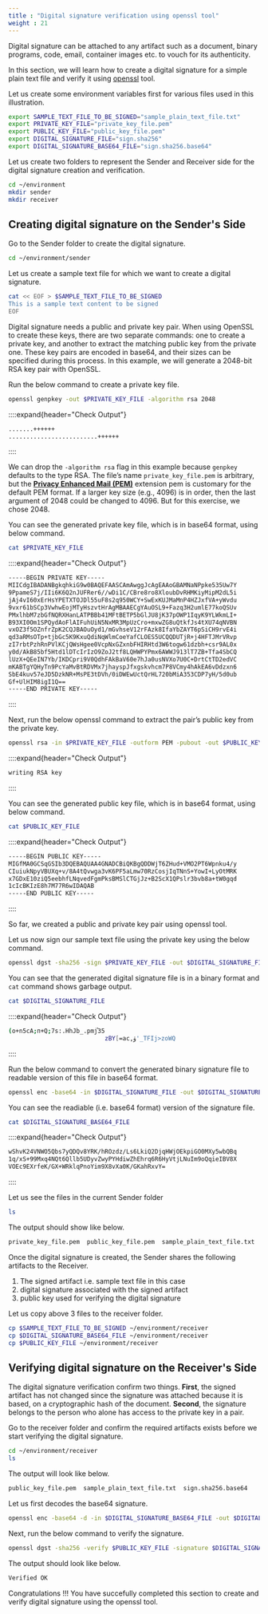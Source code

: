 ```yaml
---
title : "Digital signature verification using openssl tool"
weight : 21
---
```


Digital signature can be attached to any artifact such as a document, binary programs, code, email, container images etc. to vouch for its authenticity.

In this section, we will learn how to create a digital signature for a simple plain text file and verify it using [openssl](https://www.openssl.org/) tool. 

Let us create some environment variables first for various files used in this illustration.

```bash
export SAMPLE_TEXT_FILE_TO_BE_SIGNED="sample_plain_text_file.txt"
export PRIVATE_KEY_FILE="private_key_file.pem"
export PUBLIC_KEY_FILE="public_key_file.pem"
export DIGITAL_SIGNATURE_FILE="sign.sha256"
export DIGITAL_SIGNATURE_BASE64_FILE="sign.sha256.base64"
```

Let us create two folders to represent the Sender and Receiver side for the digital signature creation and verification.

```bash
cd ~/environment
mkdir sender
mkdir receiver
```

## Creating digital signature on the Sender's Side

Go to the Sender folder to create the digital signature.

```bash
cd ~/environment/sender
```
Let us create a sample text file for which we want to create a digital signature.

```bash
cat << EOF > $SAMPLE_TEXT_FILE_TO_BE_SIGNED
This is a sample text content to be signed
EOF
```

Digital signature needs a public and private key pair. When using OpenSSL to create these keys, there are two separate commands: one to create a private key, and another to extract the matching public key from the private one. These key pairs are encoded in base64, and their sizes can be specified during this process. In this example, we will generate a 2048-bit RSA key pair with OpenSSL.

Run the below command to create a private key file.

```bash
openssl genpkey -out $PRIVATE_KEY_FILE -algorithm rsa 2048
```

::::expand{header="Check Output"}
```bash
.......++++++
.........................++++++
```
::::

We can drop the `-algorithm rsa` flag in this example because `genpkey` defaults to the type RSA. The file’s name `private_key_file.pem` is arbitrary, but the [**Privacy Enhanced Mail (PEM)**](https://en.wikipedia.org/wiki/Privacy-Enhanced_Mail) extension pem is customary for the default PEM format. If a larger key size (e.g., 4096) is in order, then the last argument of 2048 could be changed to 4096. But for this exercise, we chose 2048.


You can see the generated private key file, which is in base64 format, using below command.

```bash
cat $PRIVATE_KEY_FILE
```

::::expand{header="Check Output"}
```bash
-----BEGIN PRIVATE KEY-----
MIICdgIBADANBgkqhkiG9w0BAQEFAASCAmAwggJcAgEAAoGBAMNaNPpke535Uw7Y
9PpameS7j/IIi6K6Q2nJUFRer6//wDi1C/CBre8ro8XloubDvRHMKiyMipM2dL5i
jAj4vI60xErHsYPETXTOJDl55uF8s2q950WCY+SwExKUJMaMnP4HZJxfVA+yWvdu
9vxr61bSCp3VwhwEojMTyHszvtHrAgMBAAECgYAuOSL9+Fazq3H2umlE77koQSUv
PMxlhbM7zbGfNQRXHanLATPBBb41MFtBETP5bGlJU8jK37pOWP1IqyK9YLWkmLI+
B93XI0Om1SPQydAoFlAIFuhUiN5NxMR3MpUzCro+mxwZG8uQtkfJs4tXU74qNVBN
vxOZ3f5OZnfrZpK2CQJBAOuOyd1/mGvhseV12rFAzk8IfaYbZAYT6pSiCH9rvE4i
qd3aRMsOTp+tjbGc5K9KxuQdiNqWlmCoeYafCLOES5UCQQDUTjR+j4HFTJMrVRvp
zI7rbtPzhRnPVlKCjQWsHgee0VcpNxGZxnbFHIRHtd3W6togw61dzbh+csr9AL0x
y0d/AkB85bf5Htd1lDTcIrIzO9ZoJ2tf8LQHWPYPmx6AWWJ913lT7ZB+Tfa4SbCQ
lUzX+QEeIN7Yb/IKDCpri9V0QdhFAkBaV60e7hJa0usNVXo7U0C+DrtCtTD2edVC
mKABTgYQHyTn9PcYaMvBtRDVMx7jhayspJfxgskvhcm7P8VCmy4hAkEA6vDdzxn6
SbE4kuv57eJD5DzkNR+MsPE3tDVh/0iDWEwUctQrHL720bMiA353CDP7yH/5d0ub
Gf+UlHIM8igI1Q==
-----END PRIVATE KEY-----
```
::::

Next, run the below openssl command to extract the pair’s public key from the private key.

```bash
openssl rsa -in $PRIVATE_KEY_FILE -outform PEM -pubout -out $PUBLIC_KEY_FILE
```

::::expand{header="Check Output"}
```bash
writing RSA key
```
::::

You can see the generated public key file, which is in base64 format, using below command.

```bash
cat $PUBLIC_KEY_FILE
```

::::expand{header="Check Output"}
```bash
-----BEGIN PUBLIC KEY-----
MIGfMA0GCSqGSIb3DQEBAQUAA4GNADCBiQKBgQDDWjT6ZHud+VMO2PT6Wpnku4/y
CIuiukNpyVBUXq+v/8A4tQvwga3vK6PF5aLmw70RzCosjIqTNnS+YowI+LyOtMRK
x7GDxE10ziQ5eebhfLNqvedFgmPksBMSlCTGjJz+B2ScX1QPslr3bvb8a+tW0gqd
1cIcBKIzE8h7M77R6wIDAQAB
-----END PUBLIC KEY-----
```
::::

So far, we created a public and private key pair using openssl tool.

Let us now sign our sample text file using the private key using the below command.

```bash
openssl dgst -sha256 -sign $PRIVATE_KEY_FILE -out $DIGITAL_SIGNATURE_FILE $SAMPLE_TEXT_FILE_TO_BE_SIGNED
```

You can see that the generated digital signature file is in a binary format and `cat` command shows garbage output.

```bash
cat $DIGITAL_SIGNATURE_FILE
```
::::expand{header="Check Output"}
```bash
(o+n5cA;п+Q;7s:.HhJb_.pmj֯35
                           zBY[=ac,ۈ'_TFIj>zoWQ
```
::::


Run the below command to convert the generated binary signature file to readable version of this file in base64 format.

```bash
openssl enc -base64 -in $DIGITAL_SIGNATURE_FILE -out $DIGITAL_SIGNATURE_BASE64_FILE
```

You can see the readiable (i.e. base64 format) version of the signature file.

```bash
cat $DIGITAL_SIGNATURE_BASE64_FILE
```

::::expand{header="Check Output"}
```bash
wShvK24VNWO5Qbs7yQDQv8YRK/hROzdz/Ls6LkiQ2DjqHWjOEkpiGO0MXy5wbQBq
1q/xS+99Mxq4NQt6Qllb5UDyvZwyPYHdiwZhEhrq6R6HyVtjLNuIm9oQqieIBV8X
VOEc9EXrfeK/GX+WRklqPnoYim9X8vXa0K/GKahRxvY=
```
::::


Let us see the files in the current Sender folder

```bash
ls
```

The output should show like below.

```bash
private_key_file.pem  public_key_file.pem  sample_plain_text_file.txt  sign.sha256  sign.sha256.base64
```

Once the digital signature is created, the Sender shares the following artifacts to the Receiver.

1. The signed artifact i.e. sample text file in this case
2. digital signature associated with the signed artifact
3. public key used for verifying the digital signature

Let us copy above 3 files to the receiver folder.

```bash
cp $SAMPLE_TEXT_FILE_TO_BE_SIGNED ~/environment/receiver
cp $DIGITAL_SIGNATURE_BASE64_FILE ~/environment/receiver
cp $PUBLIC_KEY_FILE ~/environment/receiver
```


## Verifying digital signature on the Receiver's Side

The digital signature verification confirm two things. **First**, the signed artifact has not changed since the signature was attached because it is based, on a cryptographic hash of the document. **Second**, the signature belongs to the person who alone has access to the private key in a pair.

Go to the receiver folder and confirm the required artifacts exists before we start verifying the digital signature.

```bash
cd ~/environment/receiver
ls
```
The output will look like below.

```bash
public_key_file.pem  sample_plain_text_file.txt  sign.sha256.base64
```

Let us first  decodes the base64 signature.

```bash
openssl enc -base64 -d -in $DIGITAL_SIGNATURE_BASE64_FILE -out $DIGITAL_SIGNATURE_FILE
```

Next, run the below command to verify the signature.

```bash
openssl dgst -sha256 -verify $PUBLIC_KEY_FILE -signature $DIGITAL_SIGNATURE_FILE $SAMPLE_TEXT_FILE_TO_BE_SIGNED
```

The output should look like below.

```bash
Verified OK
```

Congratulations !!! You have succefully completed this section to create and verify digital signature using the openssl tool.

